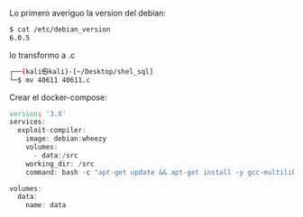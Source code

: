Lo primero averiguo la version del debian:
```bash
$ cat /etc/debian_version
6.0.5
```
lo transformo a .c
```bash
┌──(kali㉿kali)-[~/Desktop/shel_sql]
└─$ mv 40611 40611.c
```

Crear el docker-compose:
```D
version: '3.8'
services:
  exploit-compiler:
    image: debian:wheezy
    volumes:
      - data:/src
    working_dir: /src
    command: bash -c "apt-get update && apt-get install -y gcc-multilib g++-multilib && gcc -m32 -o exploit tu_exploit.c"

volumes:
  data:
    name: data

```

